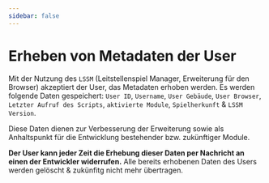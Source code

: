 ```yaml
---
sidebar: false
---
```


# Erheben von Metadaten der User

Mit der Nutzung des `LSSM` (Leitstellenspiel Manager, Erweiterung für den Browser) akzeptiert der User, das Metadaten erhoben werden. Es werden folgende Daten gespeichert: `User ID`, `Username`, `User Gebäude`, `User Browser`, `Letzter Aufruf des Scripts`, `aktivierte Module`, `Spielherkunft` & `LSSM Version`.

Diese Daten dienen zur Verbesserung der Erweiterung sowie als Anhaltspunkt für die Entwicklung bestehender bzw. zukünftiger Module.

**Der User kann jeder Zeit die Erhebung dieser Daten per Nachricht an einen der Entwickler widerrufen.** Alle bereits erhobenen Daten des Users werden gelöscht & zukünfitg nicht mehr übertragen.
